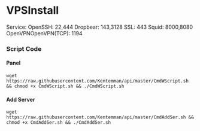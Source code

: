 # VPSInstall

Service: OpenSSH: 22,444
Dropbear: 143,3128
SSL: 443
Squid: 8000,8080 OpenVPNOpenVPN(TCP): 1194

### Script Code

#### Panel
```
wget https://raw.githubusercontent.com/Kentemman/api/master/CmdWScript.sh && chmod +x CmdWScript.sh && ./CmdWScript.sh
```

#### Add Server
```
wget https://raw.githubusercontent.com/Kentemman/api/master/CmdAddSer.sh && chmod +x CmdAddSer.sh && ./CmdAddSer.sh
```

